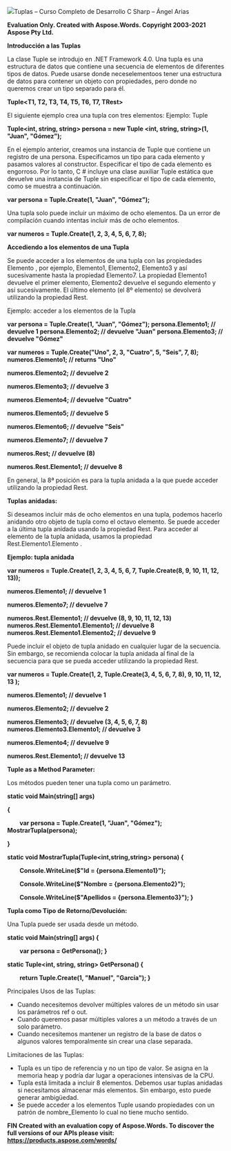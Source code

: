 ﻿![](4\_Tuplas.001.png)Tuplas – Curso Completo de Desarrollo C Sharp – Ángel Arias 

**Evaluation Only. Created with Aspose.Words. Copyright 2003-2021 Aspose Pty Ltd.**

**Introducción a las Tuplas**  

La clase Tuple <T> se introdujo en .NET Framework 4.0. Una tupla es una estructura de datos que contiene una secuencia de elementos de diferentes tipos de datos. Puede usarse donde neceselementoos tener una estructura de datos para contener un objeto con propiedades, pero donde no queremos crear un tipo separado para él. 

**Tuple<T1, T2, T3, T4, T5, T6, T7, TRest>** 

El siguiente ejemplo crea una tupla con tres elementos: Ejemplo: Tuple

**Tuple<int, string, string> persona = new Tuple <int, string, string>(1, "Juan", "Gómez");** 

En el ejemplo anterior, creamos una instancia de Tuple que contiene un registro de una persona. Especificamos un tipo para cada elemento y pasamos valores al constructor. Especificar el tipo de cada elemento es engorroso. Por lo tanto, C # incluye una clase auxiliar Tuple estática que devuelve una instancia de Tuple <T> sin especificar el tipo de cada elemento, como se muestra a continuación. 

**var persona = Tuple.Create(1, "Juan", "Gómez");** 

Una tupla solo puede incluir un máximo de ocho elementos. Da un error de compilación cuando intentas incluir más de ocho elementos. 

**var numeros = Tuple.Create(1, 2, 3, 4, 5, 6, 7, 8);** 

**Accediendo a los elementos de una Tupla** 

Se puede acceder a los elementos de una tupla con las propiedades Elemento <numeroElemento>, por ejemplo, Elemento1, Elemento2, Elemento3 y así sucesivamente hasta la propiedad Elemento7. La propiedad Elemento1 devuelve el primer elemento, Elemento2 devuelve el segundo elemento y así sucesivamente. El último elemento (el 8º elemento) se devolverá utilizando la propiedad Rest. 

Ejemplo: acceder a los elementos de la Tupla

**var persona = Tuple.Create(1, "Juan", "Gómez"); persona.Elemento1; // devuelve 1 persona.Elemento2; // devuelve "Juan" persona.Elemento3; // devuelve "Gómez"** 

**var numeros = Tuple.Create("Uno", 2, 3, "Cuatro", 5, "Seis", 7, 8); numeros.Elemento1; // returns "Uno"** 

**numeros.Elemento2; // devuelve 2** 

**numeros.Elemento3; // devuelve 3** 

**numeros.Elemento4; // devuelve "Cuatro"** 

**numeros.Elemento5; // devuelve 5** 

**numeros.Elemento6; // devuelve "Seis"** 

**numeros.Elemento7; // devuelve 7** 

**numeros.Rest; // devuelve (8)** 

**numeros.Rest.Elemento1; // devuelve 8** 

En general, la 8ª posición es para la tupla anidada a la que puede acceder utilizando la propiedad Rest. 

**Tuplas anidadas:** 

Si deseamos incluir más de ocho elementos en una tupla, podemos hacerlo anidando otro objeto de tupla como el octavo elemento. Se puede acceder a la última tupla anidada usando la propiedad Rest. Para acceder al elemento de la tupla anidada, usamos la propiedad Rest.Elemento1.Elemento <elnumeroElemento>. 

**Ejemplo: tupla anidada** 

**var numeros = Tuple.Create(1, 2, 3, 4, 5, 6, 7, Tuple.Create(8, 9, 10, 11, 12, 13));** 

**numeros.Elemento1; // devuelve 1** 

**numeros.Elemento7; // devuelve 7** 

**numeros.Rest.Elemento1; // devuelve (8, 9, 10, 11, 12, 13) numeros.Rest.Elemento1.Elemento1; // devuelve 8 numeros.Rest.Elemento1.Elemento2; // devuelve 9** 

Puede incluir el objeto de tupla anidado en cualquier lugar de la secuencia. Sin embargo, se recomienda colocar la tupla anidada al final de la secuencia para que se pueda acceder utilizando la propiedad Rest. 

**var numeros = Tuple.Create(1, 2, Tuple.Create(3, 4, 5, 6, 7,  8), 9, 10, 11, 12, 13 );** 

**numeros.Elemento1; // devuelve 1** 

**numeros.Elemento2; // devuelve 2** 

**numeros.Elemento3; // devuelve (3, 4, 5, 6, 7, 8) numeros.Elemento3.Elemento1; // devuelve 3** 

**numeros.Elemento4; // devuelve 9** 

**numeros.Rest.Elemento1; // devuelve 13** 

**Tuple as a Method Parameter:** 

Los métodos pueden tener una tupla como un parámetro.  

**static void Main(string[] args)** 

**{** 

`    `**var persona = Tuple.Create(1, "Juan", "Gómez");     MostrarTupla(persona);** 

**}** 

**static void MostrarTupla(Tuple<int,string,string> persona) {** 

`    `**Console.WriteLine($"Id = {persona.Elemento1}");** 

`    `**Console.WriteLine($"Nombre = {persona.Elemento2}");** 

`    `**Console.WriteLine($"Apellidos = {persona.Elemento3}"); }** 

**Tupla como Tipo de Retorno/Devolución:** 

Una Tupla puede ser usada desde un método.  

**static void Main(string[] args) {** 

`    `**var persona = GetPersona(); }** 

**static Tuple<int, string, string> GetPersona()  {** 

`    `**return Tuple.Create(1, "Manuel", "García"); }** 

Principales Usos de las Tuplas: 

- Cuando necesitemos devolver múltiples valores de un método sin usar los parámetros ref o out. 
- Cuando queremos pasar múltiples valores a un método a través de un solo parámetro. 
- Cuando necesitemos mantener un registro de la base de datos o algunos valores temporalmente sin crear una clase separada. 

Limitaciones de las Tuplas: 

- Tupla es un tipo de referencia y no un tipo de valor. Se asigna en la memoria heap y podría dar lugar a operaciones intensivas de la CPU. 
- Tupla está limitada a incluir 8 elementos. Debemos usar tuplas anidadas si necesitamos almacenar más elementos. Sin embargo, esto puede generar ambigüedad. 
- Se puede acceder a los elementos Tuple usando propiedades con un patrón de nombre\_Elemento <numeroElemento> lo cual no tiene mucho sentido. 

**FIN** 
**Created with an evaluation copy of Aspose.Words. To discover the full versions of our APIs please visit: https://products.aspose.com/words/**
